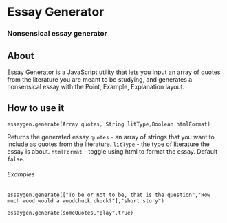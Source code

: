 # Essay Generator

### Nonsensical essay generator

## About

Essay Generator is a JavaScript utility that lets you input an array of quotes from the literature you are meant to be studying, and generates a nonsensical essay with the Point, Example, Explanation layout.

## How to use it

`essaygen.generate(Array quotes, String litType,Boolean htmlFormat)`

Returns the generated essay
`quotes` - an array of strings that you want to include as quotes from the literature.
`litType` - the type of literature the essay is about.
`htmlFormat` - toggle using html to format the essay. Default `false`.

###### Examples

`essaygen.generate(["To be or not to be, that is the question","How much wood would a woodchuck chuck?"],"short story")`

`essaygen.generate(someQuotes,"play",true)`
